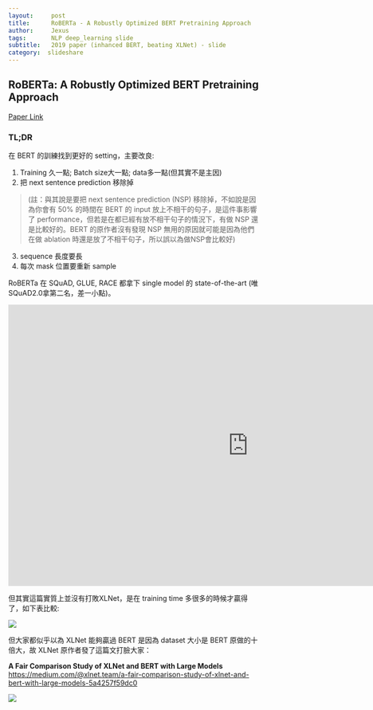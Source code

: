 ```yaml
---
layout:     post
title:      RoBERTa - A Robustly Optimized BERT Pretraining Approach
author:     Jexus
tags: 		NLP deep_learning slide
subtitle:   2019 paper (inhanced BERT, beating XLNet) - slide
category:  slideshare
---
```


## RoBERTa: A Robustly Optimized BERT Pretraining Approach

[Paper Link](https://arxiv.org/abs/1907.11692)

### TL;DR
在 BERT 的訓練找到更好的 setting，主要改良:
1. Training 久一點; Batch size大一點; data多一點(但其實不是主因)
2. 把 next sentence prediction 移除掉
> (註：與其說是要把 next sentence prediction (NSP) 移除掉，不如說是因為你會有 50% 的時間在 BERT 的 input 放上不相干的句子，是這件事影響了 performance，但若是在都已經有放不相干句子的情況下，有做 NSP 還是比較好的。BERT 的原作者沒有發現 NSP 無用的原因就可能是因為他們在做 ablation 時還是放了不相干句子，所以誤以為做NSP會比較好)
3. sequence 長度要長
4. 每次 mask 位置要重新 sample

RoBERTa 在 SQuAD, GLUE, RACE 都拿下 single model 的 state-of-the-art (唯SQuAD2.0拿第二名，差一小點)。

<iframe src="https://onedrive.live.com/embed?cid=255C96F3631B0025&amp;resid=255C96F3631B0025%21446&amp;authkey=AJducAs2KV0nN_w&amp;em=2&amp;wdAr=1.7777777777777777" width="962px" height="565px" frameborder="0">這是 <a target="_blank" href="https://office.com/webapps">Office</a> 提供的內嵌 <a target="_blank" href="https://office.com">Microsoft Office</a> 簡報。</iframe>


但其實這篇實質上並沒有打敗XLNet，是在 training time 多很多的時候才贏得了，如下表比較:

![](https://i.imgur.com/SQBPyre.png)

但大家都似乎以為 XLNet 能夠贏過 BERT 是因為 dataset 大小是 BERT 原做的十倍大，故 XLNet 原作者發了這篇文打臉大家：

**A Fair Comparison Study of XLNet and BERT with Large Models**
https://medium.com/@xlnet.team/a-fair-comparison-study-of-xlnet-and-bert-with-large-models-5a4257f59dc0

![](https://miro.medium.com/max/1400/1*gb0FRm7xl38mudkKX91Lug.png)